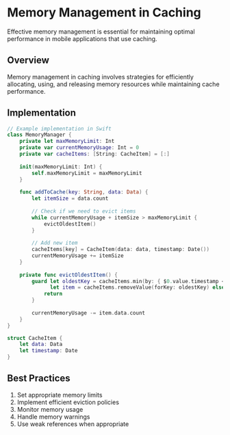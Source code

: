 # Memory Management in Caching

Effective memory management is essential for maintaining optimal performance in mobile applications that use caching.

## Overview

Memory management in caching involves strategies for efficiently allocating, using, and releasing memory resources while maintaining cache performance.

## Implementation

```swift
// Example implementation in Swift
class MemoryManager {
    private let maxMemoryLimit: Int
    private var currentMemoryUsage: Int = 0
    private var cacheItems: [String: CacheItem] = [:]
    
    init(maxMemoryLimit: Int) {
        self.maxMemoryLimit = maxMemoryLimit
    }
    
    func addToCache(key: String, data: Data) {
        let itemSize = data.count
        
        // Check if we need to evict items
        while currentMemoryUsage + itemSize > maxMemoryLimit {
            evictOldestItem()
        }
        
        // Add new item
        cacheItems[key] = CacheItem(data: data, timestamp: Date())
        currentMemoryUsage += itemSize
    }
    
    private func evictOldestItem() {
        guard let oldestKey = cacheItems.min(by: { $0.value.timestamp < $1.value.timestamp })?.key,
              let item = cacheItems.removeValue(forKey: oldestKey) else {
            return
        }
        
        currentMemoryUsage -= item.data.count
    }
}

struct CacheItem {
    let data: Data
    let timestamp: Date
}
```

## Best Practices

1. Set appropriate memory limits
2. Implement efficient eviction policies
3. Monitor memory usage
4. Handle memory warnings
5. Use weak references when appropriate 